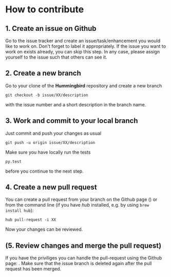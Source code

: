 # How to contribute

## 1. Create an issue on Github
Go to the issue tracker [](https://github.com/FXIhub/hummingbird/issues) and create an issue/task/enhancement you would like to work on.
Don't forget to label it appropriately. If the issue you want to work on exists already, you can skip this step.
In any case, please assign yourself to the issue such that others can see it.

## 2. Create a new branch
Go to your clone of the **Hummingbird** repository and create a new branch
```
git checkout -b issue/XX/description

```
with the issue number and a short description in the branch name.

## 3. Work and commit to your local branch
Just commit and push your changes as usual
```
git push -u origin issue/XX/description
```
Make sure you have locally run the tests
```
py.test
```
before you continue to the next step.

## 4. Create a new pull request
You can create a pull request from your branch on the Github page ([](https://github.com/FXIhub/hummingbird/pull/new/master)) or
from the command line (if you have *hub* installed, e.g. by using `brew install hub`):
```
hub pull-request -i XX 
```
Now your changes can be reviewed.

## (5. Review changes and merge the pull request)
If you have the priviliges you can handle the pull-request using the Github page: [](https://github.com/FXIhub/hummingbird/pulls). Make sure that 
the issue branch is deleted again after the pull request has been merged.

